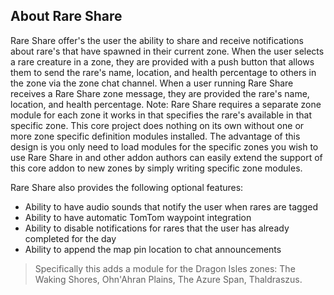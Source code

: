 ## About Rare Share
Rare Share offer's the user the ability to share and receive notifications about rare's that have spawned in their current zone.  When the user selects a rare creature in a zone, they are provided with a push button that allows them to send the rare's name, location, and health percentage to others in the zone via the zone chat channel.  When a user running Rare Share receives a Rare Share zone message, they are provided the rare's name, location, and health percentage.  Note:  Rare Share requires a separate zone module for each zone it works in that specifies the rare's available in that specific zone.  This core project does nothing on its own without one or more zone specific definition modules installed.  The advantage of this design is you only need to load modules for the specific zones you wish to use Rare Share in and other addon authors can easily extend the support of this core addon to new zones by simply writing specific zone modules.

Rare Share also provides the following optional features:

- Ability to have audio sounds that notify the user when rares are tagged
- Ability to have automatic TomTom waypoint integration
- Ability to disable notifications for rares that the user has already completed for the day
- Ability to append the map pin location to chat announcements

> Specifically this adds a module for the Dragon Isles zones: The Waking Shores, Ohn'Ahran Plains, The Azure Span, Thaldraszus.
